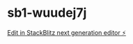 # sb1-wuudej7j

[Edit in StackBlitz next generation editor ⚡️](https://stackblitz.com/~/github.com/JamieF-1/sb1-wuudej7j)